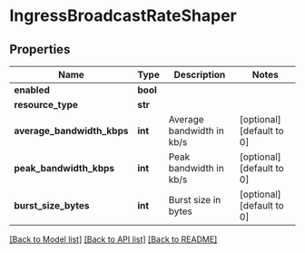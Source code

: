 # IngressBroadcastRateShaper

## Properties
Name | Type | Description | Notes
------------ | ------------- | ------------- | -------------
**enabled** | **bool** |  | 
**resource_type** | **str** |  | 
**average_bandwidth_kbps** | **int** | Average bandwidth in kb/s | [optional] [default to 0]
**peak_bandwidth_kbps** | **int** | Peak bandwidth in kb/s | [optional] [default to 0]
**burst_size_bytes** | **int** | Burst size in bytes | [optional] [default to 0]

[[Back to Model list]](../README.md#documentation-for-models) [[Back to API list]](../README.md#documentation-for-api-endpoints) [[Back to README]](../README.md)

